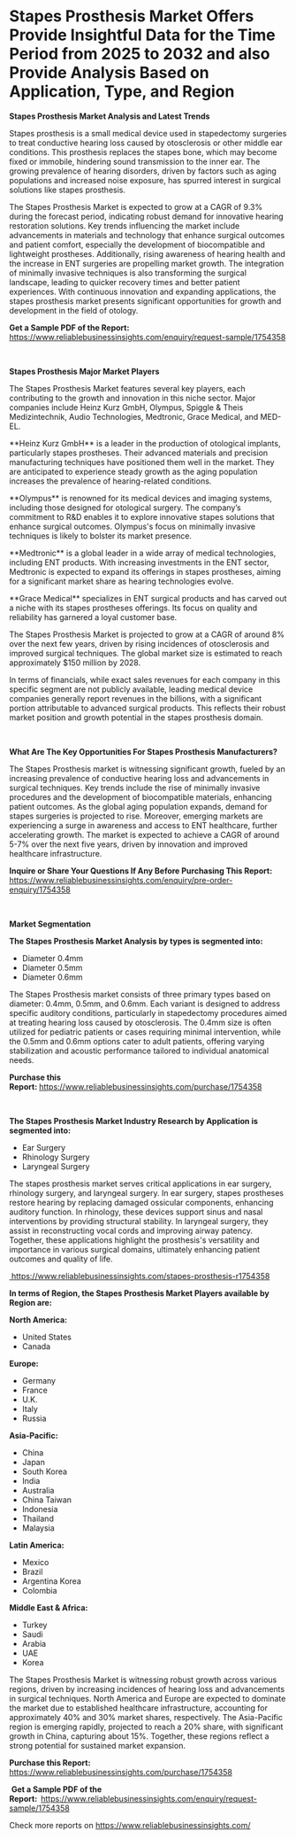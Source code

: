 <p><h1>Stapes Prosthesis Market Offers Provide Insightful Data for the Time Period from 2025 to 2032 and also Provide Analysis Based on Application, Type, and Region</h1></p><p><strong>Stapes Prosthesis Market Analysis and Latest Trends</strong></p>
<p><p>Stapes prosthesis is a small medical device used in stapedectomy surgeries to treat conductive hearing loss caused by otosclerosis or other middle ear conditions. This prosthesis replaces the stapes bone, which may become fixed or immobile, hindering sound transmission to the inner ear. The growing prevalence of hearing disorders, driven by factors such as aging populations and increased noise exposure, has spurred interest in surgical solutions like stapes prosthesis.</p><p>The Stapes Prosthesis Market is expected to grow at a CAGR of 9.3% during the forecast period, indicating robust demand for innovative hearing restoration solutions. Key trends influencing the market include advancements in materials and technology that enhance surgical outcomes and patient comfort, especially the development of biocompatible and lightweight prostheses. Additionally, rising awareness of hearing health and the increase in ENT surgeries are propelling market growth. The integration of minimally invasive techniques is also transforming the surgical landscape, leading to quicker recovery times and better patient experiences. With continuous innovation and expanding applications, the stapes prosthesis market presents significant opportunities for growth and development in the field of otology.</p></p>
<p><strong>Get a Sample PDF of the Report:&nbsp;</strong> <a href="https://www.reliablebusinessinsights.com/enquiry/request-sample/1754358?utm_campaign=1581&utm_medium=2&utm_source=Github&utm_content=ia&utm_term=03032025&utm_id=stapes-prosthesis">https://www.reliablebusinessinsights.com/enquiry/request-sample/1754358</a></p>
<p>&nbsp;</p>
<p><strong>Stapes Prosthesis Major Market Players</strong></p>
<p><p>The Stapes Prosthesis Market features several key players, each contributing to the growth and innovation in this niche sector. Major companies include Heinz Kurz GmbH, Olympus, Spiggle & Theis Medizintechnik, Audio Technologies, Medtronic, Grace Medical, and MED-EL.</p><p>**Heinz Kurz GmbH** is a leader in the production of otological implants, particularly stapes prostheses. Their advanced materials and precision manufacturing techniques have positioned them well in the market. They are anticipated to experience steady growth as the aging population increases the prevalence of hearing-related conditions.</p><p>**Olympus** is renowned for its medical devices and imaging systems, including those designed for otological surgery. The company’s commitment to R&D enables it to explore innovative stapes solutions that enhance surgical outcomes. Olympus's focus on minimally invasive techniques is likely to bolster its market presence.</p><p>**Medtronic** is a global leader in a wide array of medical technologies, including ENT products. With increasing investments in the ENT sector, Medtronic is expected to expand its offerings in stapes prostheses, aiming for a significant market share as hearing technologies evolve.</p><p>**Grace Medical** specializes in ENT surgical products and has carved out a niche with its stapes prostheses offerings. Its focus on quality and reliability has garnered a loyal customer base.</p><p>The Stapes Prosthesis Market is projected to grow at a CAGR of around 8% over the next few years, driven by rising incidences of otosclerosis and improved surgical techniques. The global market size is estimated to reach approximately $150 million by 2028.</p><p>In terms of financials, while exact sales revenues for each company in this specific segment are not publicly available, leading medical device companies generally report revenues in the billions, with a significant portion attributable to advanced surgical products. This reflects their robust market position and growth potential in the stapes prosthesis domain.</p></p>
<p>&nbsp;</p>
<p><strong>What Are The Key Opportunities For Stapes Prosthesis Manufacturers?</strong></p>
<p><p>The Stapes Prosthesis market is witnessing significant growth, fueled by an increasing prevalence of conductive hearing loss and advancements in surgical techniques. Key trends include the rise of minimally invasive procedures and the development of biocompatible materials, enhancing patient outcomes. As the global aging population expands, demand for stapes surgeries is projected to rise. Moreover, emerging markets are experiencing a surge in awareness and access to ENT healthcare, further accelerating growth. The market is expected to achieve a CAGR of around 5-7% over the next five years, driven by innovation and improved healthcare infrastructure.</p></p>
<p><strong>Inquire or Share Your Questions If Any Before Purchasing This Report:</strong> <a href="https://www.reliablebusinessinsights.com/enquiry/pre-order-enquiry/1754358?utm_campaign=1581&utm_medium=2&utm_source=Github&utm_content=ia&utm_term=03032025&utm_id=stapes-prosthesis">https://www.reliablebusinessinsights.com/enquiry/pre-order-enquiry/1754358</a></p>
<p>&nbsp;</p>
<p><strong>Market Segmentation</strong></p>
<p><strong>The Stapes Prosthesis Market Analysis by types is segmented into:</strong></p>
<p><ul><li>Diameter 0.4mm</li><li>Diameter 0.5mm</li><li>Diameter 0.6mm</li></ul></p>
<p><p>The Stapes Prosthesis market consists of three primary types based on diameter: 0.4mm, 0.5mm, and 0.6mm. Each variant is designed to address specific auditory conditions, particularly in stapedectomy procedures aimed at treating hearing loss caused by otosclerosis. The 0.4mm size is often utilized for pediatric patients or cases requiring minimal intervention, while the 0.5mm and 0.6mm options cater to adult patients, offering varying stabilization and acoustic performance tailored to individual anatomical needs.</p></p>
<p><strong>Purchase this Report:&nbsp;</strong><a href="https://www.reliablebusinessinsights.com/purchase/1754358?utm_campaign=1581&utm_medium=2&utm_source=Github&utm_content=ia&utm_term=03032025&utm_id=stapes-prosthesis">https://www.reliablebusinessinsights.com/purchase/1754358</a></p>
<p>&nbsp;</p>
<p><strong>The Stapes Prosthesis Market Industry Research by Application is segmented into:</strong></p>
<p><ul><li>Ear Surgery</li><li>Rhinology Surgery</li><li>Laryngeal Surgery</li></ul></p>
<p><p>The stapes prosthesis market serves critical applications in ear surgery, rhinology surgery, and laryngeal surgery. In ear surgery, stapes prostheses restore hearing by replacing damaged ossicular components, enhancing auditory function. In rhinology, these devices support sinus and nasal interventions by providing structural stability. In laryngeal surgery, they assist in reconstructing vocal cords and improving airway patency. Together, these applications highlight the prosthesis's versatility and importance in various surgical domains, ultimately enhancing patient outcomes and quality of life.</p></p>
<p><a href="https://www.reliablebusinessinsights.com/stapes-prosthesis-r1754358?utm_campaign=1581&utm_medium=2&utm_source=Github&utm_content=ia&utm_term=03032025&utm_id=stapes-prosthesis">&nbsp;https://www.reliablebusinessinsights.com/stapes-prosthesis-r1754358</a></p>
<p><strong>In terms of Region, the Stapes Prosthesis Market Players available by Region are:</strong></p>
<p>
    <p> <strong> North America: </strong>
        <ul>
            <li>United States</li>
            <li>Canada</li>
        </ul>
        </p> 
    <p> <strong> Europe: </strong>
        <ul>
            <li>Germany</li>
            <li>France</li>
            <li>U.K.</li>
            <li>Italy</li>
            <li>Russia</li>
        </ul>
        </p> 
    <p> <strong> Asia-Pacific: </strong>
        <ul>
            <li>China</li>
            <li>Japan</li>
            <li>South Korea</li>
            <li>India</li>
            <li>Australia</li>
            <li>China Taiwan</li>
            <li>Indonesia</li>
            <li>Thailand</li>
            <li>Malaysia</li>
        </ul>
        </p> 
    <p> <strong> Latin America: </strong>
        <ul>
            <li>Mexico</li>
            <li>Brazil</li>
            <li>Argentina Korea</li>
            <li>Colombia</li>
        </ul>
        </p> 
    <p> <strong> Middle East & Africa: </strong>
        <ul>
            <li>Turkey</li>
            <li>Saudi</li>
            <li>Arabia</li>
            <li>UAE</li>
            <li>Korea</li>
        </ul>
    </p>
    </p>
<p><p>The Stapes Prosthesis Market is witnessing robust growth across various regions, driven by increasing incidences of hearing loss and advancements in surgical techniques. North America and Europe are expected to dominate the market due to established healthcare infrastructure, accounting for approximately 40% and 30% market shares, respectively. The Asia-Pacific region is emerging rapidly, projected to reach a 20% share, with significant growth in China, capturing about 15%. Together, these regions reflect a strong potential for sustained market expansion.</p></p>
<p><strong>Purchase this Report: </strong><a href="https://www.reliablebusinessinsights.com/purchase/1754358?utm_campaign=1581&utm_medium=2&utm_source=Github&utm_content=ia&utm_term=03032025&utm_id=stapes-prosthesis">https://www.reliablebusinessinsights.com/purchase/1754358</a></p>
<p>&nbsp;<strong>Get a Sample PDF of the Report:&nbsp;&nbsp;</strong><a href="https://www.reliablebusinessinsights.com/enquiry/request-sample/1754358?utm_campaign=1581&utm_medium=2&utm_source=Github&utm_content=ia&utm_term=03032025&utm_id=stapes-prosthesis">https://www.reliablebusinessinsights.com/enquiry/request-sample/1754358</a></p>
<p><strong></strong></p>
<p>Check more reports on <a href="https://www.reliablebusinessinsights.com/?utm_campaign=1581&utm_medium=2&utm_source=Github&utm_content=ia&utm_term=03032025&utm_id=stapes-prosthesis">https://www.reliablebusinessinsights.com/</a></p>